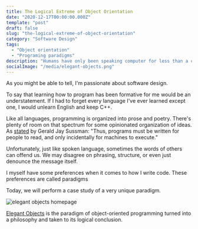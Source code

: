 ```yaml
---
title: The Logical Extreme of Object Orientation
date: "2020-12-17T00:00:00.000Z"
template: "post"
draft: false
slug: "the-logical-extreme-of-object-orientation"
category: "Software Design"
tags:
  - "Object orientation"
  - "Programing paradigms"
description: "Humans have only been speaking computer for less than a century, and we're still trying to figure out how to communicate properly. See what happens when certain dialects become just a little too dominant."
socialImage: "/media/elegant-objects.png"
---
```

 
As you might be able to tell, I'm passionate about software design.

To say that learning how to program has been formative for me would be an understatement. If I had to forget every language I've ever learned except one, I would unlearn English and keep C++.

Like all languages, programming is organized into prose and poetry. There's plenty of room on that spectrum for some opinionated organization of ideas. As [stated](https://mitpress.mit.edu/sites/default/files/sicp/full-text/book/book-Z-H-7.html) by Gerald Jay Sussman: "Thus, programs must be written for people to read, and only incidentally for machines to execute."

Unfortunately, just like spoken language, sometimes the words of others can offend us. We may disagree on phrasing, structure, or even just denounce the message itself.

I myself have some preferences when it comes to how I write code. These preferences are called paradigms 

Today, we will perform a case study of a very unique paradigm.

![elegant objects homepage](/media/elegant-objects.png)

[Elegant Objects](https://www.elegantobjects.org/#principles) is the paradigm of object-oriented programming turned into a philosophy and taken to its logical conclusion.